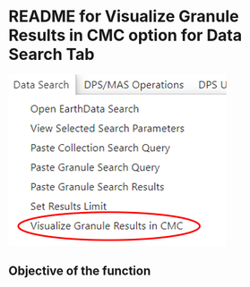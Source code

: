 # README for Visualize Granule Results in CMC option for Data Search Tab
![Screenshot of Data Search Tab](screenshotTab.png)
## Objective of the function